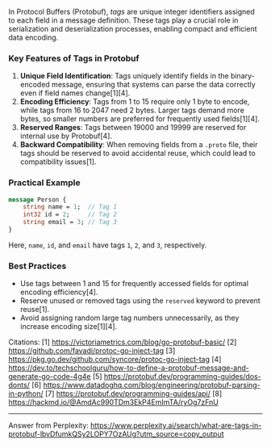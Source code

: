 In Protocol Buffers (Protobuf), _tags_ are unique integer identifiers assigned to each field in a message definition. These
tags play a crucial role in serialization and deserialization processes, enabling compact and efficient data encoding.

### Key Features of Tags in Protobuf

1. **Unique Field Identification**: Tags uniquely identify fields in the binary-encoded message, ensuring that systems can
   parse the data correctly even if field names change[1][4].
2. **Encoding Efficiency**: Tags from 1 to 15 require only 1 byte to encode, while tags from 16 to 2047 need 2 bytes. Larger
   tags demand more bytes, so smaller numbers are preferred for frequently used fields[1][4].
3. **Reserved Ranges**: Tags between 19000 and 19999 are reserved for internal use by Protobuf[4].
4. **Backward Compatibility**: When removing fields from a `.proto` file, their tags should be reserved to avoid accidental
   reuse, which could lead to compatibility issues[1].

### Practical Example

```protobuf
message Person {
    string name = 1;  // Tag 1
    int32 id = 2;     // Tag 2
    string email = 3; // Tag 3
}
```

Here, `name`, `id`, and `email` have tags `1`, `2`, and `3`, respectively.

### Best Practices

- Use tags between 1 and 15 for frequently accessed fields for optimal encoding efficiency[4].
- Reserve unused or removed tags using the `reserved` keyword to prevent reuse[1].
- Avoid assigning random large tag numbers unnecessarily, as they increase encoding size[1][4].

Citations: [1] https://victoriametrics.com/blog/go-protobuf-basic/ [2] https://github.com/favadi/protoc-go-inject-tag [3]
https://pkg.go.dev/github.com/syncore/protoc-go-inject-tag [4]
https://dev.to/techschoolguru/how-to-define-a-protobuf-message-and-generate-go-code-4g4e [5]
https://protobuf.dev/programming-guides/dos-donts/ [6] https://www.datadoghq.com/blog/engineering/protobuf-parsing-in-python/
[7] https://protobuf.dev/programming-guides/api/ [8] https://hackmd.io/@AmdAc990TDm3EkP4EmImTA/ryOg7zFnU

---

Answer from Perplexity:
https://www.perplexity.ai/search/what-are-tags-in-protobuf-lbvDfumkQSy2LOPY7OzAUg?utm_source=copy_output

